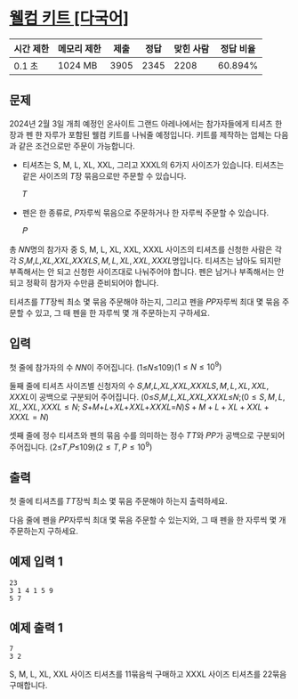 

# [웰컴 키트 [다국어]](https://www.acmicpc.net/problem/30802)

| 시간 제한 | 메모리 제한 | 제출 | 정답 | 맞힌 사람 | 정답 비율 |
| --- | --- | --- | --- | --- | --- |
| 0.1 초 | 1024 MB | 3905 | 2345 | 2208 | 60.894% |

## 문제

2024년 2월 3일 개최 예정인 온사이트 그랜드 아레나에서는 참가자들에게 티셔츠 한 장과 펜 한 자루가 포함된 웰컴 키트를 나눠줄 예정입니다. 키트를 제작하는 업체는 다음과 같은 조건으로만 주문이 가능합니다.

- 티셔츠는 S, M, L, XL, XXL, 그리고 XXXL의 6가지 사이즈가 있습니다. 티셔츠는 같은 사이즈의 $T$장 묶음으로만 주문할 수 있습니다.
    
    𝑇
    
- 펜은 한 종류로, $P$자루씩 묶음으로 주문하거나 한 자루씩 주문할 수 있습니다.
    
    𝑃
    

총 𝑁$N$명의 참가자 중 S, M, L, XL, XXL, XXXL 사이즈의 티셔츠를 신청한 사람은 각각 𝑆,𝑀,𝐿,𝑋𝐿,𝑋𝑋𝐿,𝑋𝑋𝑋𝐿$S, M, L, XL, XXL, XXXL$명입니다. 티셔츠는 남아도 되지만 부족해서는 안 되고 신청한 사이즈대로 나눠주어야 합니다. 펜은 남거나 부족해서는 안 되고 정확히 참가자 수만큼 준비되어야 합니다.

티셔츠를 𝑇$T$장씩 최소 몇 묶음 주문해야 하는지, 그리고 펜을 𝑃$P$자루씩 최대 몇 묶음 주문할 수 있고, 그 때 펜을 한 자루씩 몇 개 주문하는지 구하세요.

## 입력

첫 줄에 참가자의 수 𝑁$N$이 주어집니다. (1≤𝑁≤109)$(1 \le N \le 10^9)$

둘째 줄에 티셔츠 사이즈별 신청자의 수 𝑆,𝑀,𝐿,𝑋𝐿,𝑋𝑋𝐿,𝑋𝑋𝑋𝐿$S, M, L, XL, XXL, XXXL$이 공백으로 구분되어 주어집니다. (0≤𝑆,𝑀,𝐿,𝑋𝐿,𝑋𝑋𝐿,𝑋𝑋𝑋𝐿≤𝑁;$(0 \le S, M, L, XL, XXL, XXXL \le N;$ 𝑆+𝑀+𝐿+𝑋𝐿+𝑋𝑋𝐿+𝑋𝑋𝑋𝐿=𝑁)$S + M + L + XL + XXL + XXXL = N)$

셋째 줄에 정수 티셔츠와 펜의 묶음 수를 의미하는 정수 𝑇$T$와 𝑃$P$가 공백으로 구분되어 주어집니다. (2≤𝑇,𝑃≤109)$(2 \le T, P \le 10^9)$

## 출력

첫 줄에 티셔츠를 𝑇$T$장씩 최소 몇 묶음 주문해야 하는지 출력하세요.

다음 줄에 펜을 𝑃$P$자루씩 최대 몇 묶음 주문할 수 있는지와, 그 때 펜을 한 자루씩 몇 개 주문하는지 구하세요.

## 예제 입력 1

```
23
3 1 4 1 5 9
5 7

```

## 예제 출력 1

```
7
3 2

```

S, M, L, XL, XXL 사이즈 티셔츠를 1$1$묶음씩 구매하고 XXXL 사이즈 티셔츠를 2$2$묶음 구매합니다.
